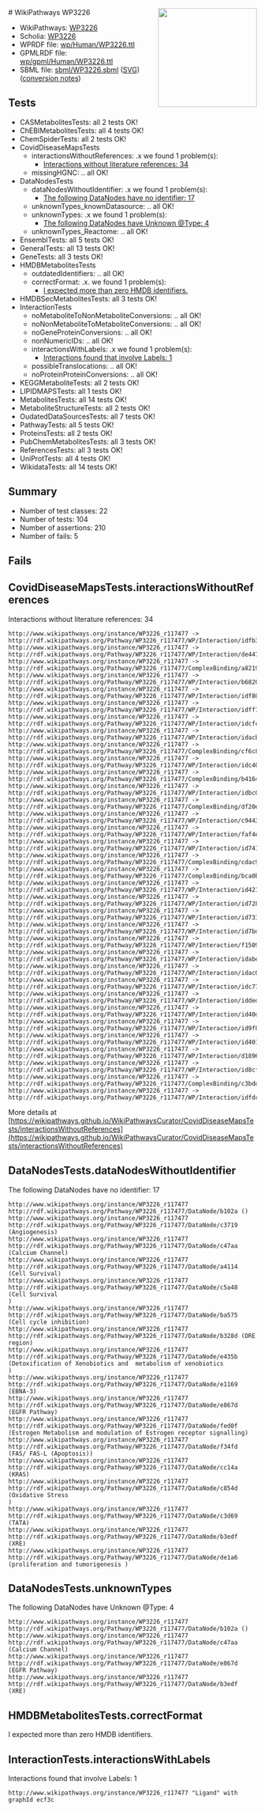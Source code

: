<img style="float: right; width: 200px" src="../logo.png" />
# WikiPathways WP3226

* WikiPathways: [WP3226](https://identifiers.org/wikipathways:WP3226)
* Scholia: [WP3226](https://scholia.toolforge.org/wikipathways/WP3226)
* WPRDF file: [wp/Human/WP3226.ttl](../wp/Human/WP3226.ttl)
* GPMLRDF file: [wp/gpml/Human/WP3226.ttl](../wp/gpml/Human/WP3226.ttl)
* SBML file: [sbml/WP3226.sbml](../sbml/WP3226.sbml) ([SVG](../sbml/WP3226.svg)) ([conversion notes](../sbml/WP3226.txt))

## Tests
* CASMetabolitesTests: all 2 tests OK!
* ChEBIMetabolitesTests: all 4 tests OK!
* ChemSpiderTests: all 2 tests OK!
* CovidDiseaseMapsTests
    * interactionsWithoutReferences: .x we found 1 problem(s):
        * [Interactions without literature references: 34](#9701cd23)
    * missingHGNC: .. all OK!
* DataNodesTests
    * dataNodesWithoutIdentifier: .x we found 1 problem(s):
        * [The following DataNodes have no identifier: 17](#8792c497)
    * unknownTypes_knownDatasource: .. all OK!
    * unknownTypes: .x we found 1 problem(s):
        * [The following DataNodes have Unknown @Type: 4](#839973e2)
    * unknownTypes_Reactome: .. all OK!
* EnsemblTests: all 5 tests OK!
* GeneralTests: all 13 tests OK!
* GeneTests: all 3 tests OK!
* HMDBMetabolitesTests
    * outdatedIdentifiers: .. all OK!
    * correctFormat: .x. we found 1 problem(s):
        * [I expected more than zero HMDB identifiers.](#ad154c1e)
* HMDBSecMetabolitesTests: all 3 tests OK!
* InteractionTests
    * noMetaboliteToNonMetaboliteConversions: .. all OK!
    * noNonMetaboliteToMetaboliteConversions: .. all OK!
    * noGeneProteinConversions: .. all OK!
    * nonNumericIDs: .. all OK!
    * interactionsWithLabels: .x we found 1 problem(s):
        * [Interactions found that involve Labels: 1](#630d2678)
    * possibleTranslocations: .. all OK!
    * noProteinProteinConversions: .. all OK!
* KEGGMetaboliteTests: all 2 tests OK!
* LIPIDMAPSTests: all 1 tests OK!
* MetabolitesTests: all 14 tests OK!
* MetaboliteStructureTests: all 2 tests OK!
* OudatedDataSourcesTests: all 7 tests OK!
* PathwayTests: all 5 tests OK!
* ProteinsTests: all 2 tests OK!
* PubChemMetabolitesTests: all 3 tests OK!
* ReferencesTests: all 3 tests OK!
* UniProtTests: all 4 tests OK!
* WikidataTests: all 14 tests OK!


## Summary

* Number of test classes: 22
* Number of tests: 104
* Number of assertions: 210
* Number of fails: 5

## Fails

<a name="9701cd23" />

## CovidDiseaseMapsTests.interactionsWithoutReferences

Interactions without literature references: 34
```
http://www.wikipathways.org/instance/WP3226_r117477 -> http://rdf.wikipathways.org/Pathway/WP3226_r117477/WP/Interaction/idfb358ab4
http://www.wikipathways.org/instance/WP3226_r117477 -> http://rdf.wikipathways.org/Pathway/WP3226_r117477/WP/Interaction/de447
http://www.wikipathways.org/instance/WP3226_r117477 -> http://rdf.wikipathways.org/Pathway/WP3226_r117477/ComplexBinding/a8219
http://www.wikipathways.org/instance/WP3226_r117477 -> http://rdf.wikipathways.org/Pathway/WP3226_r117477/WP/Interaction/b6820
http://www.wikipathways.org/instance/WP3226_r117477 -> http://rdf.wikipathways.org/Pathway/WP3226_r117477/WP/Interaction/idf8007aad
http://www.wikipathways.org/instance/WP3226_r117477 -> http://rdf.wikipathways.org/Pathway/WP3226_r117477/WP/Interaction/idff773eff
http://www.wikipathways.org/instance/WP3226_r117477 -> http://rdf.wikipathways.org/Pathway/WP3226_r117477/WP/Interaction/idcfc279cb
http://www.wikipathways.org/instance/WP3226_r117477 -> http://rdf.wikipathways.org/Pathway/WP3226_r117477/WP/Interaction/idacb2b077
http://www.wikipathways.org/instance/WP3226_r117477 -> http://rdf.wikipathways.org/Pathway/WP3226_r117477/ComplexBinding/cf6c8
http://www.wikipathways.org/instance/WP3226_r117477 -> http://rdf.wikipathways.org/Pathway/WP3226_r117477/WP/Interaction/idc40b6454
http://www.wikipathways.org/instance/WP3226_r117477 -> http://rdf.wikipathways.org/Pathway/WP3226_r117477/ComplexBinding/b4164
http://www.wikipathways.org/instance/WP3226_r117477 -> http://rdf.wikipathways.org/Pathway/WP3226_r117477/WP/Interaction/idbc089a2a
http://www.wikipathways.org/instance/WP3226_r117477 -> http://rdf.wikipathways.org/Pathway/WP3226_r117477/ComplexBinding/df20e
http://www.wikipathways.org/instance/WP3226_r117477 -> http://rdf.wikipathways.org/Pathway/WP3226_r117477/WP/Interaction/c9443
http://www.wikipathways.org/instance/WP3226_r117477 -> http://rdf.wikipathways.org/Pathway/WP3226_r117477/WP/Interaction/faf4e
http://www.wikipathways.org/instance/WP3226_r117477 -> http://rdf.wikipathways.org/Pathway/WP3226_r117477/WP/Interaction/id741ef049
http://www.wikipathways.org/instance/WP3226_r117477 -> http://rdf.wikipathways.org/Pathway/WP3226_r117477/ComplexBinding/cdac9
http://www.wikipathways.org/instance/WP3226_r117477 -> http://rdf.wikipathways.org/Pathway/WP3226_r117477/ComplexBinding/bca0b
http://www.wikipathways.org/instance/WP3226_r117477 -> http://rdf.wikipathways.org/Pathway/WP3226_r117477/WP/Interaction/id421faf29
http://www.wikipathways.org/instance/WP3226_r117477 -> http://rdf.wikipathways.org/Pathway/WP3226_r117477/WP/Interaction/id72845f06
http://www.wikipathways.org/instance/WP3226_r117477 -> http://rdf.wikipathways.org/Pathway/WP3226_r117477/WP/Interaction/id731096a5
http://www.wikipathways.org/instance/WP3226_r117477 -> http://rdf.wikipathways.org/Pathway/WP3226_r117477/WP/Interaction/id7bd0c467
http://www.wikipathways.org/instance/WP3226_r117477 -> http://rdf.wikipathways.org/Pathway/WP3226_r117477/WP/Interaction/f1509
http://www.wikipathways.org/instance/WP3226_r117477 -> http://rdf.wikipathways.org/Pathway/WP3226_r117477/WP/Interaction/idabee82eb
http://www.wikipathways.org/instance/WP3226_r117477 -> http://rdf.wikipathways.org/Pathway/WP3226_r117477/WP/Interaction/idac09c4e3
http://www.wikipathways.org/instance/WP3226_r117477 -> http://rdf.wikipathways.org/Pathway/WP3226_r117477/WP/Interaction/idc77daae1
http://www.wikipathways.org/instance/WP3226_r117477 -> http://rdf.wikipathways.org/Pathway/WP3226_r117477/WP/Interaction/idded8d7ad
http://www.wikipathways.org/instance/WP3226_r117477 -> http://rdf.wikipathways.org/Pathway/WP3226_r117477/WP/Interaction/id40d6bab3
http://www.wikipathways.org/instance/WP3226_r117477 -> http://rdf.wikipathways.org/Pathway/WP3226_r117477/WP/Interaction/id9f884584
http://www.wikipathways.org/instance/WP3226_r117477 -> http://rdf.wikipathways.org/Pathway/WP3226_r117477/WP/Interaction/id4018eca7
http://www.wikipathways.org/instance/WP3226_r117477 -> http://rdf.wikipathways.org/Pathway/WP3226_r117477/WP/Interaction/d1896
http://www.wikipathways.org/instance/WP3226_r117477 -> http://rdf.wikipathways.org/Pathway/WP3226_r117477/WP/Interaction/id8cff4ef7
http://www.wikipathways.org/instance/WP3226_r117477 -> http://rdf.wikipathways.org/Pathway/WP3226_r117477/ComplexBinding/c3bdd
http://www.wikipathways.org/instance/WP3226_r117477 -> http://rdf.wikipathways.org/Pathway/WP3226_r117477/WP/Interaction/idfdca4d95
```

More details at [https://wikipathways.github.io/WikiPathwaysCurator/CovidDiseaseMapsTests/interactionsWithoutReferences](https://wikipathways.github.io/WikiPathwaysCurator/CovidDiseaseMapsTests/interactionsWithoutReferences)

<a name="8792c497" />

## DataNodesTests.dataNodesWithoutIdentifier

The following DataNodes have no identifier: 17
```
http://www.wikipathways.org/instance/WP3226_r117477 http://rdf.wikipathways.org/Pathway/WP3226_r117477/DataNode/b102a ()
http://www.wikipathways.org/instance/WP3226_r117477 http://rdf.wikipathways.org/Pathway/WP3226_r117477/DataNode/c3719 (Angiogenesis)
http://www.wikipathways.org/instance/WP3226_r117477 http://rdf.wikipathways.org/Pathway/WP3226_r117477/DataNode/c47aa (Calcium Channel)
http://www.wikipathways.org/instance/WP3226_r117477 http://rdf.wikipathways.org/Pathway/WP3226_r117477/DataNode/a4114 (Cell Survival)
http://www.wikipathways.org/instance/WP3226_r117477 http://rdf.wikipathways.org/Pathway/WP3226_r117477/DataNode/c5a48 (Cell Survival
)
http://www.wikipathways.org/instance/WP3226_r117477 http://rdf.wikipathways.org/Pathway/WP3226_r117477/DataNode/ba575 (Cell cycle inhibition)
http://www.wikipathways.org/instance/WP3226_r117477 http://rdf.wikipathways.org/Pathway/WP3226_r117477/DataNode/b328d (DRE region)
http://www.wikipathways.org/instance/WP3226_r117477 http://rdf.wikipathways.org/Pathway/WP3226_r117477/DataNode/e435b (Detoxification of Xenobiotics and  metabolism of xenobiotics
)
http://www.wikipathways.org/instance/WP3226_r117477 http://rdf.wikipathways.org/Pathway/WP3226_r117477/DataNode/e1169 (EBNA-3)
http://www.wikipathways.org/instance/WP3226_r117477 http://rdf.wikipathways.org/Pathway/WP3226_r117477/DataNode/e867d (EGFR Pathway)
http://www.wikipathways.org/instance/WP3226_r117477 http://rdf.wikipathways.org/Pathway/WP3226_r117477/DataNode/fed0f (Estrogen Metabolism and modulation of Estrogen receptor signalling)
http://www.wikipathways.org/instance/WP3226_r117477 http://rdf.wikipathways.org/Pathway/WP3226_r117477/DataNode/f34fd (FAS/ FAS-L (Apoptosis))
http://www.wikipathways.org/instance/WP3226_r117477 http://rdf.wikipathways.org/Pathway/WP3226_r117477/DataNode/cc14a (KRAS)
http://www.wikipathways.org/instance/WP3226_r117477 http://rdf.wikipathways.org/Pathway/WP3226_r117477/DataNode/c854d (Oxidative Stress
)
http://www.wikipathways.org/instance/WP3226_r117477 http://rdf.wikipathways.org/Pathway/WP3226_r117477/DataNode/c3d69 (TATA)
http://www.wikipathways.org/instance/WP3226_r117477 http://rdf.wikipathways.org/Pathway/WP3226_r117477/DataNode/b3edf (XRE)
http://www.wikipathways.org/instance/WP3226_r117477 http://rdf.wikipathways.org/Pathway/WP3226_r117477/DataNode/de1a6 (proliferation and tumorigenesis )
```

<a name="839973e2" />

## DataNodesTests.unknownTypes

The following DataNodes have Unknown @Type: 4
```
http://www.wikipathways.org/instance/WP3226_r117477 http://rdf.wikipathways.org/Pathway/WP3226_r117477/DataNode/b102a ()
http://www.wikipathways.org/instance/WP3226_r117477 http://rdf.wikipathways.org/Pathway/WP3226_r117477/DataNode/c47aa (Calcium Channel)
http://www.wikipathways.org/instance/WP3226_r117477 http://rdf.wikipathways.org/Pathway/WP3226_r117477/DataNode/e867d (EGFR Pathway)
http://www.wikipathways.org/instance/WP3226_r117477 http://rdf.wikipathways.org/Pathway/WP3226_r117477/DataNode/b3edf (XRE)
```

<a name="ad154c1e" />

## HMDBMetabolitesTests.correctFormat

I expected more than zero HMDB identifiers.
<a name="630d2678" />

## InteractionTests.interactionsWithLabels

Interactions found that involve Labels: 1
```
http://www.wikipathways.org/instance/WP3226_r117477 "Ligand" with graphId ecf3c
```

